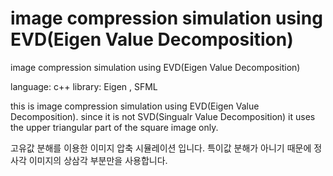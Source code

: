 # image compression simulation using EVD(Eigen Value Decomposition)
 image compression simulation using EVD(Eigen Value Decomposition)

language: c++
library: Eigen , SFML

this is image compression simulation using EVD(Eigen Value Decomposition).
since it is not SVD(Singualr Value Decomposition) it uses the upper triangular part of the square image only.

고유값 분해를 이용한 이미지 압축 시뮬레이션 입니다.
특이값 분해가 아니기 때문에 정사각 이미지의 상삼각 부분만을 사용합니다.
